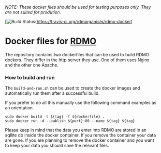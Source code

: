 _NOTE: These docker files should be used for testing purposes only. They are not suited for prodution._

[![Build Status](https://travis-ci.org/rdmorganiser/rdmo-docker.svg?branch=master)(https://travis-ci.org/rdmorganiser/rdmo-docker)

# Docker files for [RDMO](https://github.com/rdmorganiser/rdmo)

The repository contains two dockerfiles that can be used to build RDMO dockers. They differ in the http server they use. One of them uses Nginx and the other one Apache.

### How to build and run
The `build-and-run.sh` can be used to create the docker images and automatically run them after a successful build.

If you prefer to do all this manually use the following command examples as an orientation.
```
sudo docker build -t ${tag} -f ${dockerfile} .
sudo docker run -d --publish ${port}:80 --name ${tag} ${tag}
```

Please keep in mind that the data you enter into RDMO are stored in an sqllite db inside the docker container. If you remove the container your data are gone. If you are planning to remove the docker container and you want to keep your data you should save the relevant files.
